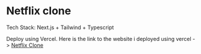 # Netflix clone
Tech Stack: Next.js + Tailwind + Typescript

Deploy using Vercel. Here is the link to the website i deployed using vercel -> [Netflix Clone](https://netflix-clone-next-typescript-tailwind.vercel.app)
